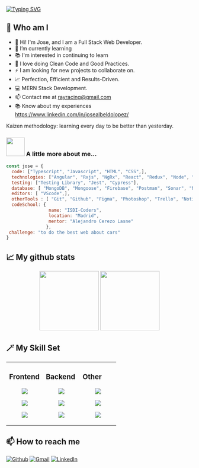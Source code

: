 [![Typing SVG](https://readme-typing-svg.demolab.com?font=Fira+Code&weight=1500&size=50&duration=2500&pause=1000&color=F7ED16&center=true&vCenter=true&width=446&height=63&lines=%3CHello+Coders%2F%3E;%3CThis+is+me%2F%3E)](https://git.io/typing-svg)


## 🧠  Who am I

- 👾 Hi! I'm Jose, and I am a Full Stack Web Developer. 
- 🌱 I’m currently learning 
- 📚 I'm interested in continuing to learn
- 🌟 I love doing Clean Code and Good Practices.
- ⚡ I am looking for new projects to collaborate on.
- 📈 Perfection, Efficient and Results-Driven.
- 💻 MERN Stack Development.
- 📫 Contact me at rayracing@gmail.com
- 📚 Know about my experiences https://www.linkedin.com/in/josealbeldolopez/

Kaizen methodology: learning every day to be better than yesterday.




### <img src="https://media.giphy.com/media/VgCDAzcKvsR6OM0uWg/giphy.gif" width="50"> A little more about me...  

```javascript
const jose = {
  code: ["Typescript", "Javascript", "HTML", "CSS",],
  technologies: ["Angular", "Rxjs", "NgRx", "React", "Redux", "Node", "Jest", "NestJS", "Express",],
  testing: ["Testing Library", "Jest", "Cypress"],
  database: [ "MongoDB", "Mongoose", "Firebase", "Postman", "Sonar", "Netlify", "Vercel"],
  editors: [ "VScode",],
  otherTools : [ "Git", "Github", "Figma", "Photoshop", "Trello", "Notion"],
  codeSchool: {
                name: "ISDI-Coders",
                location: "Madrid",
                mentor: "Alejandro Cerezo Lasne"
               },
 challenge: "to do the best web about cars"
}
```

## 📈 My github stats

<p align="center">
 <img height="160em" src="https://github-readme-stats-eight-theta.vercel.app/api?username=josealbel&show_icons=true&theme=tokyonight&include_all_commits=true&count_private=true"/>
 <img height="160em" src="https://github-readme-stats-eight-theta.vercel.app/api/top-langs/?username=josealbel&layout=compact&theme=tokyonight"/>
</p>

## 🪄 My Skill Set  



<table align="center"><tr><td valign="top" width="33%">



### Frontend  
<div align="center">  
<p align="center">
  <a href="https://skillicons.dev">
    <img src="https://skillicons.dev/icons?i=js,ts,html" />
  </a>
</p>
<p align="center">
  <a href="https://skillicons.dev">
    <img src="https://skillicons.dev/icons?i=react" />
  </a>
</p>
  <p align="center">
  <a href="https://skillicons.dev">
    <img src="https://skillicons.dev/icons?i=jest,css,sass" />
  </a>
</p>
</div>
</td><td valign="top" width="33%">



### Backend  
<div align="center">  
<p align="center">
  <a href="https://skillicons.dev">
    <img src="https://skillicons.dev/icons?i=js,ts,express,nestjs" />
  </a>
</p>
<p align="center">
  <a href="https://skillicons.dev">
    <img src="https://skillicons.dev/icons?i=nodejs,reactivex,redux,"webpack" />
  </a>
</p>
<p align="center">
  <a href="https://skillicons.dev">
    <img src="https://skillicons.dev/icons?i=mongodb" />
  </a>
</p>
</div>
</td><td valign="top" width="33%">


### Other  
<div align="center">  
<p align="center">
  <a href="https://skillicons.dev">
    <img src="https://skillicons.dev/icons?i=git,github,azure,figma" />
  </a>
</p>
<p align="center">
  <a href="https://skillicons.dev">
    <img src="https://skillicons.dev/icons?i=stackoverflow,figma,ps" />
  </a>
</p>  
 <p align="center">
  <a href="https://skillicons.dev">
    <img src="https://skillicons.dev/icons?i=vscode" />
  </a>
</p> 
</div>

</td></tr></table>  



## 📫 How to reach me 

<a href="https://github.com/josealbel" target="_blank"><img alt="Github" src="https://img.shields.io/badge/GitHub-%2312100E.svg?&style=for-the-badge&logo=Github&logoColor=white" /></a>
[![Gmail](https://img.shields.io/badge/Gmail-D14836?style=for-the-badge&logo=gmail&logoColor=white)](mailto:rayracing@gmail.com) 
[![LinkedIn](https://img.shields.io/badge/linkedin-%230077B5.svg?style=for-the-badge&logo=linkedin&logoColor=white)](https://www.linkedin.com/in/josealbeldolopez/)  








<!--
**JoseAlbel/JoseAlbel** is a ✨ _special_ ✨ repository because its `README.md` (this file) appears on your GitHub profile.

Here are some ideas to get you started:

- 🔭 I’m currently working on ...
- 🌱 I’m currently learning ...
- 👯 I’m looking to collaborate on ...
- 🤔 I’m looking for help with ...
- 💬 Ask me about ...
- 📫 How to reach me: ...
- 😄 Pronouns: ...
- ⚡ Fun fact: ...
-->
